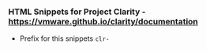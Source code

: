 ### HTML Snippets for Project Clarity - https://vmware.github.io/clarity/documentation

* Prefix for this snippets  ```clr-```